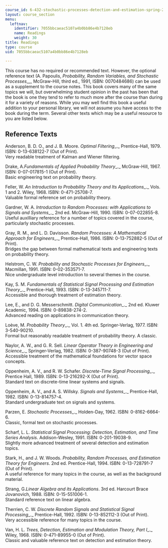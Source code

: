 ```yaml
---
course_id: 6-432-stochastic-processes-detection-and-estimation-spring-2004
layout: course_section
menu:
  leftnav:
    identifier: 7055bbcaeac5107a4b0bb86e4b7128eb
    name: Readings
    weight: 30
title: Readings
type: course
uid: 7055bbcaeac5107a4b0bb86e4b7128eb

---
```


This course has no required or recommended text. However, the optional reference text (A. Papoulis, _Probability, Random Variables, and Stochastic Processes__,_ McGraw-Hill, third ed., 1991, ISBN: 0070484686) can be used as a supplement to the course notes. This book covers many of the same topics we will, but overwhelming student opinion in the past has been that the book is one they tend to refer to much more after the course than during it for a variety of reasons. While you may well find this book a useful addition to your personal library, we will not assume you have access to the book during the term. Several other texts which may be a useful resource to you are listed below.

Reference Texts
---------------

Anderson, B. D. O., and J. B. Moore. _Optimal Filtering__._ Prentice-Hall, 1979. ISBN: 0-13-638122-7 (Out of Print).  
Very readable treatment of Kalman and Wiener filtering.

Drake, A._Fundamentals of Applied Probability Theory__._ McGraw-Hill, 1967. ISBN: 0-07-017815-1 (Out of Print).  
Basic engineering text on probability theory.

Feller, W. _An Introduction to Probability Theory and Its Applications__._ Vols. 1 and 2. Wiley, 1968. ISBN: 0-471-25708-7.  
Valuable formal reference set on probability theory.

Gardner, W. A. _Introduction to Random Processes: with Applications to Signals and Systems__._ 2nd ed. McGraw-Hill, 1990. ISBN: 0-07-022855-8.  
Useful auxilliary reference for a number of topics covered in the course, particularly stochastic processes.

Gray, R. M., and L. D. Davisson. _Random Processes: A Mathematical Approach for Engineers__._ Prentice-Hall, 1986. ISBN: 0-13-752882-5 (Out of Print).  
Bridges the gap between formal mathematical texts and engineering texts on probability theory.

Helstrom, C. W. _Probability and Stochastic Processes for Engineers__._ Macmillan, 1991. ISBN: 0-02-353571-7.  
Nice undergraduate level introduction to several themes in the course.

Kay, S. M. _Fundamentals of Statistical Signal Processing and Estimation Theory__._ Prentice-Hall, 1993. ISBN: 0-13-345711-7.  
Accessible and thorough treatment of estimation theory.

Lee, E., and D. G. Messerschmitt. _Digital Communication__._ 2nd ed. Kluwer Academic, 1994. ISBN: 0-89838-274-2.  
Advanced reading on applications in communication theory.

Loève, M. _Probability Theory__._ Vol. 1. 4th ed. Springer-Verlag, 1977. ISBN: 3-540-90210.  
Formal but reasonably readable treatment of probability theory. A classic.

Naylor, A. W., and G. R. Sell. _Linear Operator Theory in Engineering and Science__._ Springer-Verlag, 1982. ISBN: 0-387-90748-3 (Out of Print).  
Accessible treatment of the mathematical foundations for vector space concepts.

Oppenheim, A. V., and R. W. Schafer. _Discrete-Time Signal Processing__._ Prentice Hall, 1989. ISBN: 0-13-216292-X (Out of Print).  
Standard text on discrete-time linear systems and signals.

Oppenheim, A. V., and A. S. Willsky. _Signals and Systems__._ Prentice-Hall, 1982. ISBN: 0-13-814757-4.  
Standard undergraduate text on signals and systems.

Parzen, E. _Stochastic Processes__._ Holden-Day, 1962. ISBN: 0-8162-6664-6.  
Classic, formal text on stochastic processes.

Scharf, L. L. _Statistical Signal Processing: Detection, Estimation, and Time Series Analysis_. Addison-Wesley, 1991. ISBN: 0-201-19038-9.  
Slightly more advanced treatment of several detection and estimation topics.

Stark, H., and J. W. Woods. _Probability, Random Processes, and Estimation Theory for Engineers_. 2nd ed. Prentice-Hall, 1994. ISBN: 0-13-728791-7 (Out of Print).  
A useful reference for many topics in the course, as well as the background material.

Strang, G._Linear Algebra and its Applications_. 3rd ed. Harcourt Brace Jovanovich, 1988. ISBN: 0-15-551006-1.  
Standard reference text on linear algebra.

Therrien, C. W. _Discrete Random Signals and Statistical Signal Processing__._ Prentice-Hall, 1992. ISBN: 0-13-852112-3 (Out of Print).  
Very accessible reference for many topics in the course.

Van, H. L. _Trees, Detection, Estimation and Modulation Theory, Part I__._ Wiley, 1968. ISBN: 0-471-89955-0 (Out of Print).  
Classic and valuable reference text on detection and estimation theory.